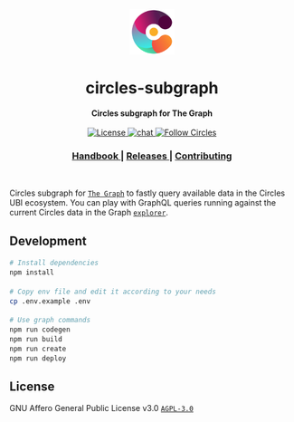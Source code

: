 <div align="center">
	<img width="80" src="https://raw.githubusercontent.com/CirclesUBI/.github/main/assets/logo.svg" />
</div>

<h1 align="center">circles-subgraph</h1>

<div align="center">
 <strong>
   Circles subgraph for The Graph 
 </strong>
</div>

<br />

<div align="center">
  <!-- Licence -->
  <a href="https://github.com/CirclesUBI/circles-subgraph/blob/main/LICENSE">
    <img src="https://img.shields.io/github/license/CirclesUBI/circles-subgraph?style=flat-square&color=%23cc1e66" alt="License" height="18">
  </a>
  <!-- Discourse -->
  <a href="https://aboutcircles.com/">
    <img src="https://img.shields.io/discourse/topics?server=https%3A%2F%2Faboutcircles.com%2F&style=flat-square&color=%23faad26" alt="chat" height="18"/>
  </a>
  <!-- Twitter -->
  <a href="https://twitter.com/CirclesUBI">
    <img src="https://img.shields.io/twitter/follow/circlesubi.svg?label=twitter&style=flat-square&color=%23f14d48" alt="Follow Circles" height="18">
  </a>
</div>

<div align="center">
  <h3>
    <a href="https://handbook.joincircles.net">
      Handbook
    </a>
    <span> | </span>
    <a href="https://github.com/CirclesUBI/circles-subgraph/releases">
      Releases
    </a>
    <span> | </span>
    <a href="https://github.com/CirclesUBI/.github/blob/main/CONTRIBUTING.md">
      Contributing
    </a>
  </h3>
</div>

<br/>

Circles subgraph for [`The Graph`] to fastly query available data in the Circles UBI ecosystem. You can play with GraphQL queries running against the current Circles data in the Graph [`explorer`].

[`the graph`]: https://thegraph.com
[`explorer`]: https://thegraph.com/explorer/subgraph/circlesubi/circles

## Development

```bash
# Install dependencies
npm install

# Copy env file and edit it according to your needs
cp .env.example .env

# Use graph commands
npm run codegen
npm run build
npm run create
npm run deploy
```

## License

GNU Affero General Public License v3.0 [`AGPL-3.0`]

[`agpl-3.0`]: https://github.com/CirclesUBI/circles-subgraph/blob/main/LICENSE

